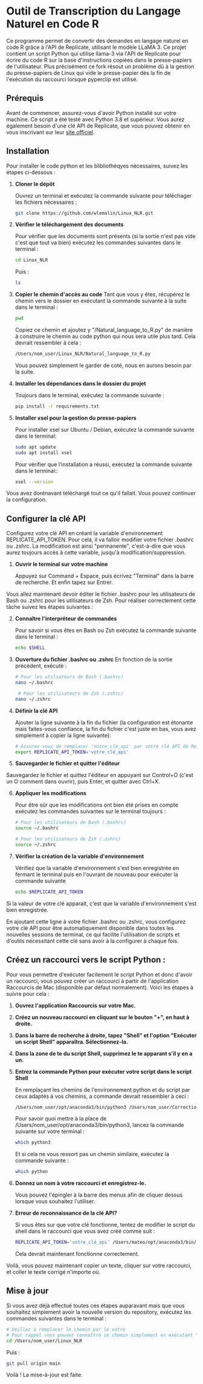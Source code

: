 # Outil de Transcription du Langage Naturel en Code R

Ce programme permet de convertir des demandes en langage naturel en code R grâce à l'API de Replicate, utilisant le modèle LLaMA 3.
Ce projet contient un script Python qui utilise llama-3 via l'API de Replicate pour écrire du code R sur la base d'instructions copiées dans le presse-papiers de l'utilisateur. Plus précisément ce fork résout un problème dû à la gestion du presse-papiers de Linux qui vide le presse-papier dès la fin de l'exécution du raccourci lorsque pyperclip est utilisé. 

## Prérequis

Avant de commencer, assurez-vous d'avoir Python installé sur votre machine. Ce script a été testé avec Python 3.8 et supérieur. Vous aurez également besoin d'une clé API de Replicate, que vous pouvez obtenir en vous inscrivant sur leur [site officiel](https://replicate.com).

## Installation

Pour installer le code python et les blibliothèqyes nécessaires, suivez les étapes ci-dessous :

1. **Cloner le dépôt**
   
   Ouvrez un terminal et exécutez la commande suivante pour téléchager les fichiers nécessaires :
   ```bash
   git clone https://github.com/wlemalin/Linux_NLR.git
   ```
   
2. **Vérifier le téléchargement des documents**

   Pour vérifier que les documents sont présents (si la sortie n'est pas vide c'est que tout va bien) exécutez les commandes suivantes dans le terminal :
   ```bash
   cd Linux_NLR
   ```
   Puis :
   ```bash
   ls
   ```

3. **Copier le chemin d'accès au code**
   Tant que vous y êtes, récupérez le chemin vers le dossier en exécutant la commande suivante à la suite dans le terminal :
   ```bash
   pwd
   ```

   Copiez ce chemin et ajoutez y "/Natural_language_to_R.py" de manière à construire le chemin au code python qui nous sera utile plus tard. Cela devrait ressembler à cela :
   ```bash
   /Users/nom_user/Linux_NLR/Natural_language_to_R.py
   ```
   Vous pouvez simplement le garder de coté, nous en aurons besoin par la suite.


4. **Installer les dépendances dans le dossier du projet**

   Toujours dans le terminal, exécutez la commande suivante :
   ```bash
   pip install -r requirements.txt
   ```

5. **Installer xsel pour la gestion du presse-papiers**

   Pour installer xsel sur Ubuntu / Debian, exécutez la commande suivante dans le terminal:
   ```bash
   sudo apt update
   sudo apt install xsel
   ```

   Pour vérifier que l'installation a réussi, exécutez la commande suivante dans le terminal::
   ```bash
   xsel --version
   ```
   
Vous avez dorénavant téléchargé tout ce qu'il fallait. Vous pouvez continuer la configuration.



## Configurer la clé API

   Configurez votre clé API en créant la variable d'environnement REPLICATE_API_TOKEN. Pour cela, il va falloir modifier votre fichier .bashrc ou .zshrc. La modification est ainsi "permanente", c'est-à-dire que vous aurez toujours accès à cette variable, jusqu'à modification/suppression.

1. **Ouvrir le terminal sur votre machine**

   Appuyez sur Command + Espace, puis écrivez "Terminal" dans la barre de recherche. Et enfin tapez sur Entrer.


Vous allez maintenant devoir éditer le fichier .bashrc pour les utilisateurs de Bash ou .zshrc pour les utilisateurs de Zsh. Pour réaliser correctement cette tâche suivez les étapes suivantes :

2. **Connaître l'interpréteur de commandes**

   Pour savoir si vous êtes en Bash ou Zsh exécutez la commande suivante dans le terminal :
    ```bash
   echo $SHELL
   ```

3. **Ouverture du fichier .bashrc ou .zshrc**
    En fonction de la sortie précédent, exécuté :
   ```bash
   # Pour les utilsateurs de Bash (.bashrc)
   nano ~/.bashrc
   ```
   ```bash
    # Pour les utilisateurs de Zsh (.zshrc)
   nano ~/.zshrc
   ```

4. **Définir la clé API**

   Ajouter la ligne suivante à la fin du fichier (la configuration est étonante mais faites-vous confiance, la fin du fichier c'est juste en bas, vous avez simplement à copier la ligne suivante):
   ```bash
   # Assurez-vous de remplacer 'votre_clé_api' par votre clé API de Replicate, tout en gardant les guillements comme tels.
   export REPLICATE_API_TOKEN='votre_clé_api'
   ```
   
5. **Sauvegarder le fichier et quitter l'éditeur**

Sauvegardez le fichier et quittez l'éditeur en appuyant sur Control+O (c'est un O comment dans ouvrir), puis Enter, et quitter avec Ctrl+X.

6. **Appliquer les modifications**

   Pour être sûr que les  modifications ont bien été prises en compte exécutez les commandes suivantes sur le terminal toujours :
   ```bash
   # Pour les utilisateurs de Bash (.bashrc)
   source ~/.bashrc
   ```
   
   ```bash
   # Pour les utilisateurs de Zsh (.zshrc)
   source ~/.zshrc
   ```
7. **Vérifier la création de la variable d'environnement**
   
   Vérifiez que la variable d'environnement s'est bien enregistrée en fermant le terminal puis en l'ouvrant de nouveau pour exécuter la commande suivante
   ```bash
   echo $REPLICATE_API_TOKEN
   ```
Si la valeur de votre clé apparait, c'est que la variable d'environnement s'est bien enregistrée.

En ajoutant cette ligne à votre fichier .bashrc ou .zshrc, vous configurez votre clé API pour être automatiquement disponible dans toutes les nouvelles sessions de terminal, ce qui facilite l'utilisation de scripts et d'outils nécessitant cette clé sans avoir à la configurer à chaque fois.




## Créez un raccourci vers le script Python : 

Pour vous permettre d'exécuter facilement le script Python et donc d'avoir un raccourci, vous pouvez créer un raccourci à partir de l'application Raccourcis de Mac (disponible par défaut normalement). Voici les étapes à suivre pour cela :

1. **Ouvrez l'application Raccourcis sur votre Mac.**

2. **Créez un nouveau raccourci en cliquant sur le bouton "+", en haut à droite.**

3. **Dans la barre de recherche à droite, tapez "Shell" et l'option "Exécuter un script Shell" apparaîtra. Sélectionnez-la.**

4. **Dans la zone de te du script Shell, supprimez le te apparant s'il y en a un.**

5. **Entrez la commande Python pour exécuter votre script dans le script Shell**
   
   En remplaçant les chemins de l'environnement python et du script par ceux adaptés à vos chemins, a commande devrait ressembler à ceci :
   ```bash
   /Users/nom_user/opt/anaconda3/bin/python3 /Users/nom_user/CorrectionAppScripts/Natural_language_to_R.py
   ```

   Pour savoir quoi mettre à la place de /Users/nom_user/opt/anaconda3/bin/python3, lancez la commande   suivante sur votre terminal :
   ```bash
   which python3
   ```
   Et si cela ne vous ressort pas un chemin similaire, exécutez la commande suivante :
   ```bash
   which python
   ```

6. **Donnez un nom à votre raccourci et enregistrez-le.**
   
   Vous pouvez l'épingler à la barre des menus afin de cliquer dessus lorsque vous souhaitez l'utiliser.

7. **Erreur de reconnaissance de la clé API?**

   Si vous êtes sur que votre clé fonctionne, tentez de modifier le script du shell dans le raccourci que vous avez créé comme suit :
   ```bash
   REPLICATE_API_TOKEN='votre_clé_api' /Users/mateo/opt/anaconda3/bin/python3 /Users/mateo/CorrectionAppScripts/Natural_language_to_R.py
   ```

   Cela devrait maintenant fonctionne correctement.


Voilà, vous pouvez maintenant copier un texte, cliquer sur votre raccourci, et coller le texte corrigé n'importe où.

## Mise à jour 

Si vous avez déjà effectué toutes ces étapes auparavant mais que vous souhaitez simplement avoir la nouvelle version du repository, exécutez les commandes suivantes dans le terminal :
   ```bash
   # Veillez à remplacer le chemin par le votre
   # Pour rappel vous pouvez connaître ce chemin simplement en exécutant "cd Linux_NLR"
   cd /Users/nom_user/Linux_NLR
   ```
   Puis :
   ```bash
   git pull origin main
   ```

Voilà ! La mise-à-jour est faite.
